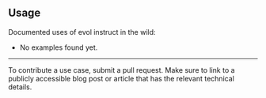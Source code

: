 ## Usage

Documented uses of evol instruct in the wild:
* No examples found yet.

-------
To contribute a use case, submit a pull request. Make sure to link to a publicly accessible blog post or article that has the relevant technical details.
